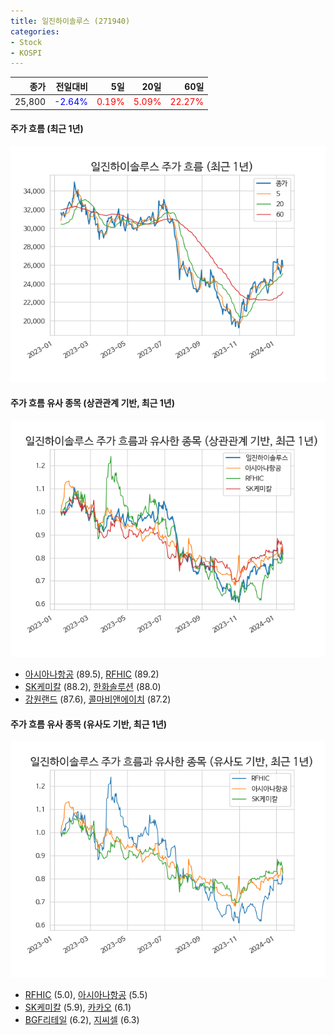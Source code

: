 ```yaml
---
title: 일진하이솔루스 (271940)
categories:
- Stock
- KOSPI
---
```


|종가|전일대비|5일|20일|60일|
|---:|-------:|--:|---:|---:|
|25,800|<span style="color: blue">-2.64%</span>|<span style="color: red">0.19%</span>|<span style="color: red">5.09%</span>|<span style="color: red">22.27%</span>|

<!-- more -->

#### 주가 흐름 (최근 1년)
![271940](/assets/images/stock/271940.png)


#### 주가 흐름 유사 종목 (상관관계 기반, 최근 1년)
![271940](/assets/images/stock/271940_corr.png)
- [아시아나항공](/020560/) (89.5), [RFHIC](/218410/) (89.2)
- [SK케미칼](/285130/) (88.2), [한화솔루션](/009830/) (88.0)
- [강원랜드](/035250/) (87.6), [콜마비앤에이치](/200130/) (87.2)


#### 주가 흐름 유사 종목 (유사도 기반, 최근 1년)
![271940](/assets/images/stock/271940_sim.png)
- [RFHIC](/218410/) (5.0), [아시아나항공](/020560/) (5.5)
- [SK케미칼](/285130/) (5.9), [카카오](/035720/) (6.1)
- [BGF리테일](/282330/) (6.2), [지씨셀](/144510/) (6.3)